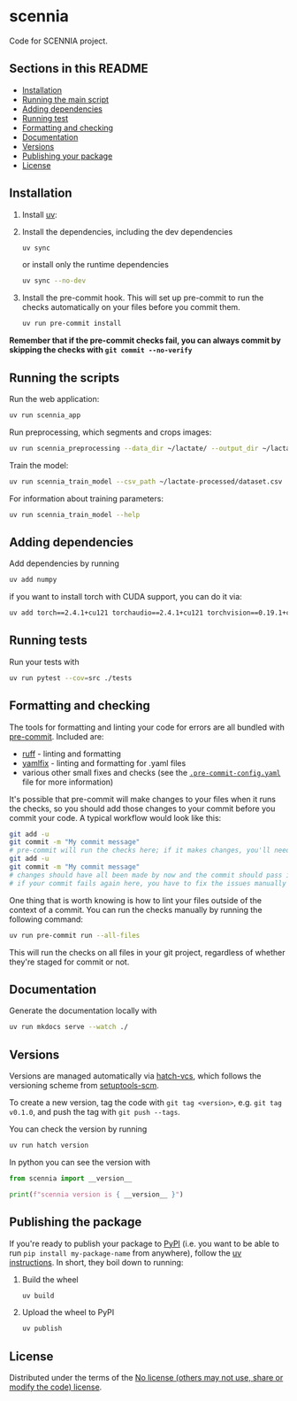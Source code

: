 # scennia

Code for SCENNIA project.

## Sections in this README

- [Installation](#installation)
- [Running the main script](#running-the-main-script)
- [Adding dependencies](#adding-dependencies)
- [Running test](#running-tests)
- [Formatting and checking](#formatting-and-checking)
- [Documentation](#documentation)
- [Versions](#versions)
- [Publishing your package](#publishing-the-package)
- [License](#license)

## Installation

1. Install [uv](https://docs.astral.sh/uv/):

2. Install the dependencies, including the dev dependencies

    ```bash
    uv sync
    ```
    or install only the runtime dependencies

    ```bash
    uv sync --no-dev
    ```

3. Install the pre-commit hook.
This will set up pre-commit to run the checks automatically on your files before you commit them.

    ```bash
    uv run pre-commit install
    ```

  **Remember that if the pre-commit checks fail, you can always commit by skipping the checks with `git commit --no-verify`**

## Running the scripts

Run the web application:

```bash
uv run scennia_app
```

Run preprocessing, which segments and crops images:

```bash
uv run scennia_preprocessing --data_dir ~/lactate/ --output_dir ~/lactate-processed/ --gpu
```

Train the model:

```bash
uv run scennia_train_model --csv_path ~/lactate-processed/dataset.csv
```

For information about training parameters:

```bash
uv run scennia_train_model --help
```

## Adding dependencies

Add dependencies by running

```bash
uv add numpy
```

if you want to install torch with CUDA support, you can do it via:

```bash
uv add torch==2.4.1+cu121 torchaudio==2.4.1+cu121 torchvision==0.19.1+cu121 --extra-index-url https://download.pytorch.org/whl/cu121
```

## Running tests

Run your tests with

```bash
uv run pytest --cov=src ./tests
```

## Formatting and checking

The tools for formatting and linting your code for errors are all bundled with [pre-commit](https://pre-commit.com/). Included are:
- [ruff](https://astral.sh/ruff) - linting and formatting
- [yamlfix](https://github.com/lyz-code/yamlfix) - linting and formatting for .yaml files
- various other small fixes and checks (see the [`.pre-commit-config.yaml`](.pre-commit-config.yaml) file for more information)

It's possible that pre-commit will make changes to your files when it runs the checks, so you should add those changes to your commit before you commit your code. A typical workflow would look like this:

```bash
git add -u
git commit -m "My commit message"
# pre-commit will run the checks here; if it makes changes, you'll need to add them to your commit
git add -u
git commit -m "My commit message"
# changes should have all been made by now and the commit should pass if there are no other issues
# if your commit fails again here, you have to fix the issues manually (not everything can be fixed automatically).
```

One thing that is worth knowing is how to lint your files outside of the context of a commit. You can run the checks manually by running the following command:

```bash
uv run pre-commit run --all-files
```

This will run the checks on all files in your git project, regardless of whether they're staged for commit or not.

## Documentation

Generate the documentation locally with

```bash
uv run mkdocs serve --watch ./
```

## Versions

Versions are managed automatically via [hatch-vcs](https://github.com/ofek/hatch-vcs), which follows the versioning scheme from [setuptools-scm](https://setuptools-scm.readthedocs.io/en/latest/usage/#default-versioning-scheme).

To create a new version, tag the code with `git tag <version>`, e.g. `git tag v0.1.0`, and push the tag with `git push --tags`.

You can check the version by running

```bash
uv run hatch version
```

In python you can see the version with
```python
from scennia import __version__

print(f"scennia version is { __version__ }")
```

## Publishing the package

If you're ready to publish your package to [PyPI](https://pypi.org/) (i.e. you want to be able to run `pip install my-package-name` from anywhere), follow the [uv instructions](https://docs.astral.sh/uv/guides/publish/).
In short, they boil down to running:

1. Build the wheel

    ```bash
    uv build
    ```

2. Upload the wheel to PyPI

    ```bash
    uv publish
    ```

## License

Distributed under the terms of the [No license (others may not use, share or modify the code) license](LICENSE).
